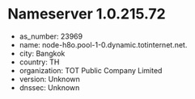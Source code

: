 # Nameserver 1.0.215.72

* as_number: 23969
* name: node-h8o.pool-1-0.dynamic.totinternet.net.
* city: Bangkok
* country: TH
* organization: TOT Public Company Limited
* version: Unknown
* dnssec: Unknown
